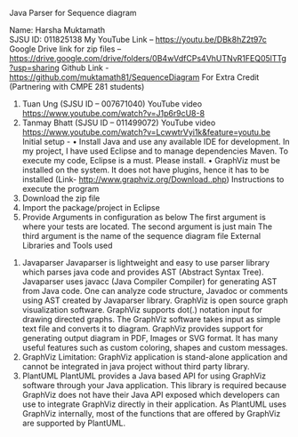 Java Parser for Sequence diagram

Name: Harsha Muktamath		
SJSU ID: 011825138
My YouTube Link – https://youtu.be/DBk8hZ2t97c
Google Drive link for zip files – https://drive.google.com/drive/folders/0B4wVdfCPs4VhUTNvR1FEQ05lTTg?usp=sharing 
Github Link - https://github.com/muktamath81/SequenceDiagram
For Extra Credit (Partnering with CMPE 281 students)
1)	Tuan Ung (SJSU ID – 007671040)
YouTube video  https://www.youtube.com/watch?v=J1p6r9cU8-8
2)	Tanmay Bhatt (SJSU ID – 011499072)
YouTube video https://www.youtube.com/watch?v=LcwwtrVyi1k&feature=youtu.be
Initial setup -
• Install Java and use any available IDE for development. In my project, I have used Eclipse and to manage dependencies Maven. To execute my code, Eclipse is a must. Please install.
• GraphViz must be installed on the system. It does not have plugins, hence it has to be installed (Link- http://www.graphviz.org/Download..php)
Instructions to execute the program
1)	Download the zip file
2)	Import the package/project in Eclipse
3)	Provide Arguments in configuration as below
The first argument is where your tests are located.
The second argument is just main 
The third argument is the name of the sequence diagram file
External Libraries and Tools used
1.	Javaparser 
Javaparser is lightweight and easy to use parser library which parses java code and provides AST (Abstract Syntax Tree). Javaparser uses javacc (Java Compiler Compiler) for generating AST from Java code. One can analyze code structure, Javadoc or comments using AST created by Javaparser library. GraphViz is open source graph visualization software. GraphViz supports dot(.) notation input for drawing directed graphs. The GraphViz software takes input as simple text file and converts it to diagram. GraphViz provides support for generating output diagram in PDF, Images or SVG format. It has many useful features such as custom coloring, shapes and custom messages.
2.	GraphViz 
Limitation: GraphViz application is stand-alone application and cannot be integrated in java project without third party library.
3.	PlantUML 
PlantUML provides a Java based API for using GraphViz software through your Java application. This library is required because GraphViz does not have their Java API exposed which developers can use to integrate GraphViz directly in their application. As PlantUML uses GraphViz internally, most of the functions that are offered by GraphViz are supported by PlantUML.

